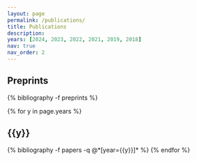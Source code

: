```yaml
---
layout: page
permalink: /publications/
title: Publications
description:
years: [2024, 2023, 2022, 2021, 2019, 2018]
nav: true
nav_order: 2
---
```

<!-- _pages/publications.md -->
<div class="publications">

<h2 class="year">Preprints</h2>
{% bibliography -f preprints %}

{% for y in page.years %}
  <h2 class="year">{{y}}</h2>
  {% bibliography -f papers -q @*[year={{y}}]* %}
{% endfor %}

</div>
